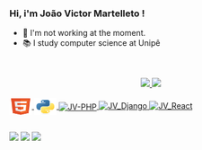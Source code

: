 ### Hi, i'm João Victor Martelleto !
- 💼 I'm not working at the moment.
- 📚 I study computer science at Unipê
</br>
</br>
<div align="center">
 <a href="https://github.com/JoaoVitorMartelleto">
 <img height="150em" src="https://github-readme-stats.vercel.app/api?username=JoaoVitorMartelleto&show_icons=true&theme=blueberry&include_all_commits=true&count_private=true"/>
 <img height="150em" src="https://github-readme-stats.vercel.app/api/top-langs/?username=JoaoVitorMartelleto&layout=compact&langs_count=7&theme=blueberry"/>
</div>
  
<div style="display: inline_block"><br>
  <img align="center" alt="JV-HTML" height="30" width="40" src="https://raw.githubusercontent.com/devicons/devicon/master/icons/html5/html5-original.svg">
  <img align="center" alt="JV-Python"height="30" width="40" src="https://raw.githubusercontent.com/devicons/devicon/master/icons/python/python-original.svg">
  <img align="center" alt="JV-PHP" height="30" width="40" src="https://cdn.jsdelivr.net/gh/devicons/devicon/icons/php/php-plain.svg" />
  <img aling="center" alt ="JV_Django" heigth ="15" width="30" src="https://cdn.jsdelivr.net/gh/devicons/devicon@latest/icons/django/django-plain.svg" />
  <img aling="center" alt ="JV_React" heigth ="55" width="30" src="https://cdn.jsdelivr.net/gh/devicons/devicon@latest/icons/react/react-original.svg" />
            
</div>
 
##
 
<div> 
  <a href="https://www.instagram.com/jaovitort" target="_blank"><img src="https://img.shields.io/badge/-Instagram-%23E4405F?style=for-the-badge&logo=instagram&logoColor=white" target="_blank"></a>
  <a href = "mailto:joao.m.d.p.t@gmail.com"><img src="https://img.shields.io/badge/-Gmail-%23333?style=for-the-badge&logo=gmail&logoColor=white" target="_blank"></a>
  <a href="https://www.linkedin.com/in/jo%C3%A3o-victor-martelleto-de-paula-teixeira-6b3904220" target="_blank"><img src="https://img.shields.io/badge/-LinkedIn-%230077B5?style=for-the-badge&logo=linkedin&logoColor=white" target="_blank"></a> 
 
</div>

